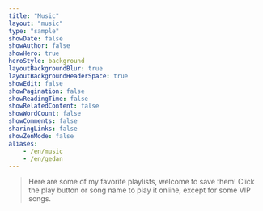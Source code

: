 ```yaml
---
title: "Music"
layout: "music"
type: "sample"
showDate: false
showAuthor: false
showHero: true
heroStyle: background
layoutBackgroundBlur: true
layoutBackgroundHeaderSpace: true
showEdit: false
showPagination: false
showReadingTime: false
showRelatedContent: false
showWordCount: false
showComments: false
sharingLinks: false
showZenMode: false
aliases:
    - /en/music
    - /en/gedan
---
```


> Here are some of my favorite playlists, welcome to save them! Click the play button or song name to play it online, except for some VIP songs.
